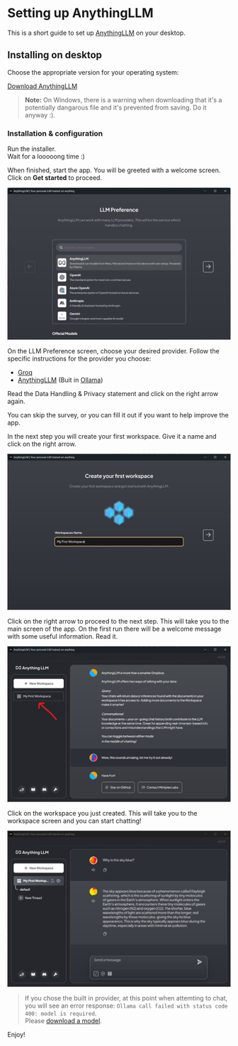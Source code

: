 # Setting up AnythingLLM

This is a short guide to set up [AnythingLLM](https://anythingllm.com) on your desktop.

## Installing on desktop

Choose the appropriate version for your operating system:

[Download AnythingLLM](https://anythingllm.com/download)

> **Note:** On Windows, there is a warning when downloading that it's a potentially dangarous file and it's prevented from saving. Do it anyway :).

### Installation & configuration

Run the installer.  
Wait for a looooong time :)

When finished, start the app. You will be greeted with a welcome screen. Click on **Get started** to proceed.

![AnythingLLM LLM Preference Screenshot](/media/AnythingLLM%20Start%20Install%20Built%20In.jpg)

On the LLM Preference screen, choose your desired provider. Follow the specific instructions for the provider you choose:
- [Groq](groq.md)
- [AnythingLLM](builtin.md) (Buit in [Ollama](https://ollama.com/))

Read the Data Handling & Privacy statement and click on the right arrow again.

You can skip the survey, or you can fill it out if you want to help improve the app.

In the next step you will create your first workspace. Give it a name and click on the right arrow.

![AnythingLLM Workspace Screenshot](/media/AnythingLLM%20Create%20Workspace.jpg)

Click on the right arrow to proceed to the next step.
This will take you to the main screen of the app. On the first run there will be a welcome message with some useful information. Read it.

![AnythingLLM Welcome Screenshot](/media/AnythingLLM%20Welcome.jpg)

Click on the workspace you just created. This will take you to the workspace screen and you can start chatting!

![AnythingLLM Workspace Chat Screenshot](/media/AnythingLLM%20Chat.jpg)

> If you chose the built in provider, at this point when attemting to chat, you will see an error response: `Ollama call failed with status code 400: model is required`.  
> Please [download a model](/builtin_models.md).

Enjoy!